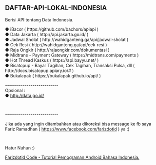<h2><strong>DAFTAR-API-LOKAL-INDONESIA</strong></h2>
<p>Berisi API tentang Data Indonesia.</p>
<p>● iBacor ( https://github.com/bachors/apiapi )<br />● Data Jakarta ( http://api.jakarta.go.id/ )<br />● Jadwal Sholat ( http://wahidganteng.ga/api/jadwal-sholat )<br />● Cek Resi ( http://wahidganteng.ga/api/cek-resi )<br />● Raja Ongkir ( http://rajaongkir.com/dokumentasi )<br />● Midtrans - Payment Gateway ( https://midtrans.com/payments )<br />● Hot Thread Kaskus ( https://api.bayyu.net/ )<br />● Bisatopup - Bayar Tagihan, Cek Tagihan, Transaksi Pulsa, dll ( http://docs.bisatopup.apiary.io/# )<br />● Bukalapak ( https://bukalapak.github.io/api/ )</p>
<p>---------------------------<br />Opsional :<br />● <a href="http://data.go.id/">http://data.go.id/</a></p>
<p>&nbsp;</p>
<p>---------------------------</p>
<p>Jika ada yang ingin ditambahkan atau dikoreksi bisa message ke fb saya Fariz Ramadhan (&nbsp;<a href="https://www.facebook.com/farizdotid">https://www.facebook.com/farizdotid</a>&nbsp;) ya :)</p>
<p>&nbsp;</p>
<p>Hatur Nuhun :)&nbsp;</p>
<p><a title="Farizdotid Code - Tutorial Pemograman Android Bahasa Indonesia." href="https://farizdotid.com/">Farizdotid Code - Tutorial Pemograman Android Bahasa Indonesia.</a></p>
